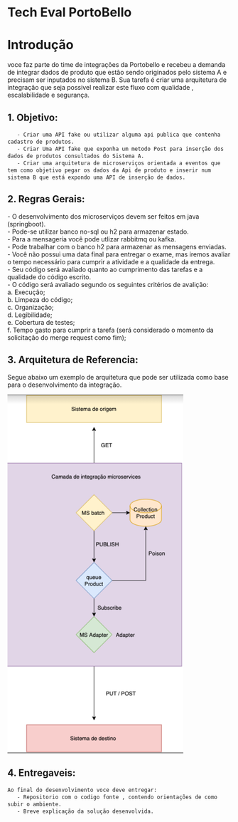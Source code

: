 
# Tech Eval PortoBello

# Introdução 
   voce faz parte do time de integrações da Portobello e recebeu a demanda de integrar dados de produto que estão sendo originados pelo sistema A e precisam ser inputados no sistema B. 
   Sua tarefa é criar uma arquitetura de integração que seja possivel realizar este fluxo com qualidade , escalabilidade e segurança. 

## 1. Objetivo:
        
       - Criar uma API fake ou utilizar alguma api publica que contenha cadastro de produtos. 
       - Criar Uma API fake que exponha um metodo Post para inserção dos dados de produtos consultados do Sistema A.
       - Criar uma arquitetura de microserviços orientada a eventos que tem como objetivo pegar os dados da Api de produto e inserir num sistema B que está expondo uma API de inserção de dados.
        
## 2. Regras Gerais:

   <p>
    -   O desenvolvimento dos microserviços devem ser feitos em java (springboot). <br />
    -   Pode-se utilizar banco no-sql ou h2 para armazenar estado. <br />
    -   Para a mensageria você pode utlizar rabbitmq ou kafka. <br />
    -   Pode trabalhar com o banco h2 para armazenar as mensagens enviadas. <br />
    -   Você não possui uma data final para entregar o exame,  mas iremos avaliar o tempo necessário para cumprir a atividade e a qualidade da entrega. <br />
    -   Seu código será avaliado quanto ao cumprimento das tarefas e a qualidade do código escrito. <br />
    -   O código será avaliado segundo os seguintes critérios de avalição: <br />
        a.  Execução; <br />
        b.  Limpeza do código; <br />
        c.  Organização; <br />
        d.  Legibilidade; <br />
        e.  Cobertura de testes; <br />
        f.  Tempo gasto para cumprir a tarefa (será considerado o momento da solicitação do merge request como fim); <br />
</p>
    
## 3. Arquitetura de Referencia:
   Segue abaixo um exemplo de arquitetura que pode ser utilizada como base para o desenvolvimento da integração.
   
   <img src="imagens/fluxo.jpg" alt="Arquitetura de Referencia" title="Arquitetura de Referencia" />

    
  ## 4. Entregaveis:
    Ao final do desenvolvimento voce deve entregar: 
       - Repositorio com o codigo fonte , contendo orientações de como subir o ambiente. 
       - Breve explicação da solução desenvolvida. 
    
    
    

